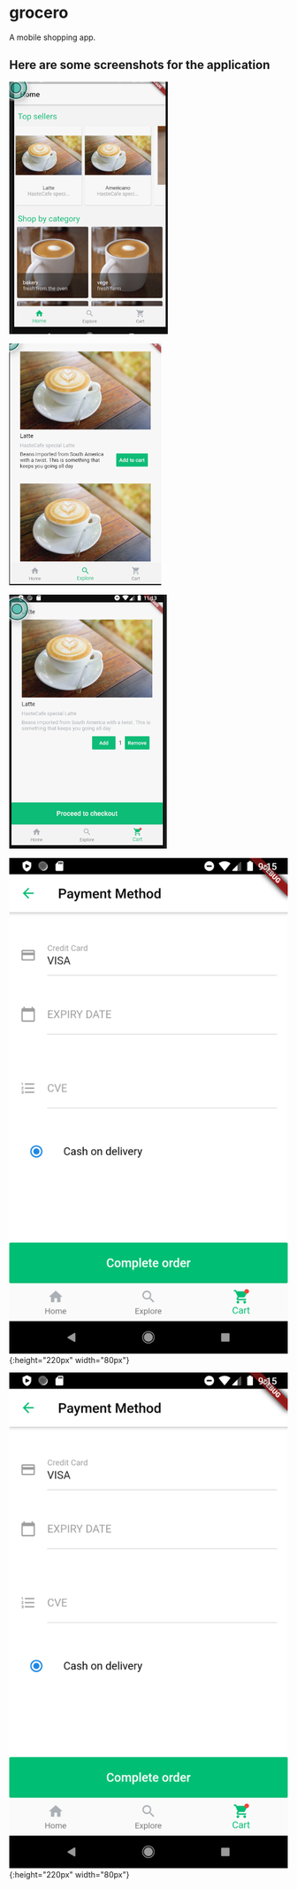 # grocero

A mobile shopping app. 

## Here are some screenshots for the application

![alt text](https://github.com/appcoreopc/grocero/blob/master/1.png)


![alt text](https://github.com/appcoreopc/grocero/blob/master/2.png)


![alt text](https://github.com/appcoreopc/grocero/blob/master/3.png)


![alt text](https://github.com/appcoreopc/grocero/blob/master/4.png){:height="220px" width="80px"}


![alt text](https://github.com/appcoreopc/grocero/blob/master/5.png){:height="220px" width="80px"}


